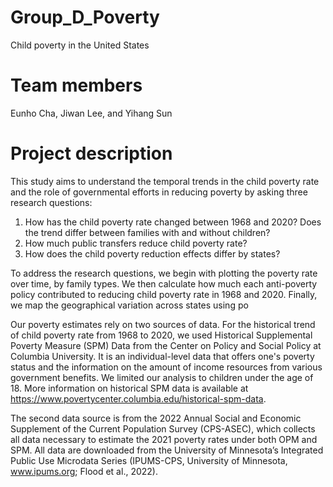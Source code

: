 # Group_D_Poverty
Child poverty in the United States
# Team members
Eunho Cha, Jiwan Lee, and Yihang Sun

# Project description
This study aims to understand the temporal trends in the child poverty rate and the role of governmental efforts in reducing poverty by asking three research questions:
1. How has the child poverty rate changed between 1968 and 2020? Does the trend differ between families with and without children?
2. How much public transfers reduce child poverty rate?
3. How does the child poverty reduction effects differ by states?

To address the research questions, we begin with plotting the poverty rate over time, by family types. We then calculate how much each anti-poverty policy contributed to reducing child poverty rate in 1968 and 2020. Finally, we map the geographical variation across states using po

Our poverty estimates rely on two sources of data. For the historical trend of child poverty rate from 1968 to 2020, we used Historical Supplemental Poverty Measure (SPM) Data from the Center on Policy and Social Policy at Columbia University. It is an individual-level data that offers one's poverty status and the information on the amount of income resources from various government benefits. We limited our analysis to children under the age of 18. More information on historical SPM data is available at https://www.povertycenter.columbia.edu/historical-spm-data. 

The second data source is from the 2022 Annual Social and Economic Supplement of the Current Population Survey (CPS-ASEC), which collects all data necessary to estimate the 2021 poverty rates under both OPM and SPM. All data are downloaded from the University of Minnesota’s Integrated Public Use Microdata Series (IPUMS-CPS, University of Minnesota, www.ipums.org; Flood et al., 2022). 
